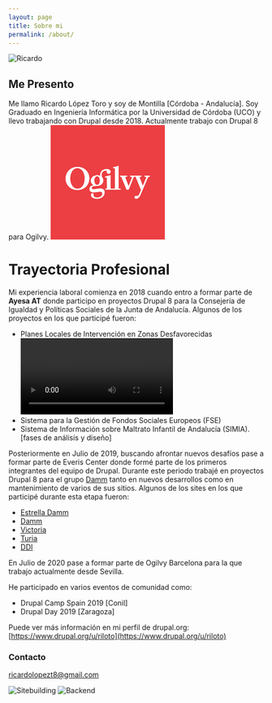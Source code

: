 ```yaml
---
layout: page
title: Sobre mi
permalink: /about/
---
```


![Ricardo](https://avatars3.githubusercontent.com/u/43862914?s=400&u=d8e142fadc3c6a9701bea96ad98d9cbee0eebf25&v=4)

## Me Presento
Me llamo Ricardo López Toro y soy de Montilla [Córdoba - Andalucía]. 
Soy Graduado en Ingeniería Informática por la Universidad de Córdoba (UCO) y llevo trabajando con Drupal desde 2018.
Actualmente trabajo con Drupal 8 para Ogilvy.
![Ogilvy](/images/ogilvy.png)

# Trayectoria Profesional
Mi experiencia laboral comienza en 2018 cuando entro a formar parte de **Ayesa AT** donde participo en proyectos 
Drupal 8 para la Consejería de Igualdad y Políticas Sociales de la Junta de Andalucía.
Algunos de los proyectos en los que participé fueron:

* Planes Locales de Intervención en Zonas Desfavorecidas 
    ![](/images/Planes_locales.mp4)
* Sistema para la Gestión de Fondos Sociales Europeos (FSE)
* Sistema de Información sobre Maltrato Infantil de Andalucía (SIMIA). [fases de análisis y diseño]
    
Posteriormente en Julio de 2019, buscando afrontar nuevos desafíos pase a formar parte de Everis Center 
donde formé parte de los primeros integrantes del equipo de Drupal. 
Durante este periodo trabajé en proyectos Drupal 8 para el grupo [Damm](https://es.wikipedia.org/wiki/Damm) tanto en nuevos desarrollos como en 
mantenimiento de varios de sus sitios.
Algunos de los sites en los que participé durante esta etapa fueron: 
* [Estrella Damm](https://www.estrelladamm.com/)
* [Damm](https://www.damm.com/es)
* [Victoria](https://www.cervezavictoria.es/)
* [Turia](https://www.cervezaturia.es/es)
* [DDI](https://www.dammdistribucionintegral.com/landing)

En Julio de 2020 pase a formar parte de Ogilvy Barcelona para la que trabajo actualmente desde Sevilla.
 
He participado en varios eventos de comunidad como:
* Drupal Camp Spain 2019 [Conil]
* Drupal Day 2019 [Zaragoza]

Puede ver más información en mi perfil de drupal.org: [https://www.drupal.org/u/riloto](https://www.drupal.org/u/riloto)
 
### Contacto

[ricardolopezt8@gmail.com](mailto:ricardolopezt8@gmail.com)


![Sitebuilding](/images/forcontu-site-building-deupal-8-en.png) 
![Backend](/images/forcontu-back-end-deupal-8-en.png) 
